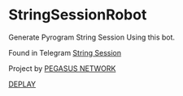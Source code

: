 # StringSessionRobot


Generate Pyrogram String Session Using this bot.


Found in Telegram [String Session](http://t.me/Stringsessiongen_Robot)


Project by [PEGASUS NETWORK](https://t.me/pegasusXteam)


[DEPLAY](https://heroku.com/deploy?template=https://github.com/GodOfAnjal/StringSessionRobot.git)
